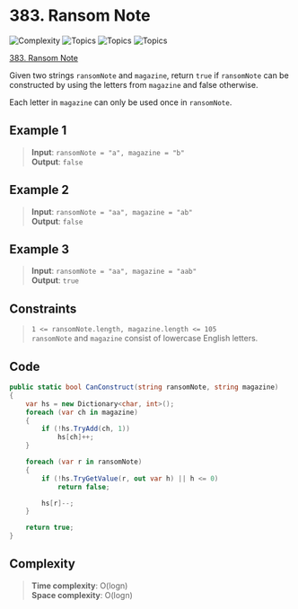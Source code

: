 # 383. Ransom Note

![Complexity](https://img.shields.io/badge/easy-green)
![Topics](https://img.shields.io/badge/hash_table-blue)
![Topics](https://img.shields.io/badge/string-blue)
![Topics](https://img.shields.io/badge/counting-blue)

[383. Ransom Note](https://leetcode.com/problems/ransom-note)

Given two strings `ransomNote` and `magazine`, return `true` if `ransomNote` can be constructed by using the letters
from `magazine` and false otherwise.

Each letter in `magazine` can only be used once in `ransomNote`.

## Example 1

> **Input**: `ransomNote = "a", magazine = "b"`  
> **Output**: `false`

## Example 2

> **Input**: `ransomNote = "aa", magazine = "ab"`  
> **Output**: `false`

## Example 3

> **Input**: `ransomNote = "aa", magazine = "aab"`  
> **Output**: `true`

## Constraints

> `1 <= ransomNote.length, magazine.length <= 105`  
> `ransomNote` and `magazine` consist of lowercase English letters.

## Code

```csharp
public static bool CanConstruct(string ransomNote, string magazine)
{
    var hs = new Dictionary<char, int>();
    foreach (var ch in magazine)
    {
        if (!hs.TryAdd(ch, 1))
            hs[ch]++;
    }

    foreach (var r in ransomNote)
    {
        if (!hs.TryGetValue(r, out var h) || h <= 0)
            return false;

        hs[r]--;
    }

    return true;
}
```

## Complexity

> **Time complexity**: O(logn)  
> **Space complexity**: O(logn)